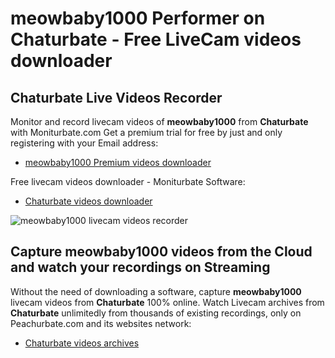# meowbaby1000 Performer on Chaturbate - Free LiveCam videos downloader

## Chaturbate Live Videos Recorder

Monitor and record livecam videos of **meowbaby1000** from **Chaturbate** with Moniturbate.com
Get a premium trial for free by just and only registering with your Email address:
* [meowbaby1000 Premium videos downloader](https://moniturbate.com/request-demo-licence-key.html)

Free livecam videos downloader - Moniturbate Software:
* [Chaturbate videos downloader](https://moniturbate.com/moniturbate-download-software.html)

![meowbaby1000 livecam videos recorder](https://peachurnet.com/templates/moniturbate-software.png)


## Capture meowbaby1000 videos from the Cloud and watch your recordings on Streaming

Without the need of downloading a software, capture **meowbaby1000** livecam videos from **Chaturbate** 100% online.
Watch Livecam archives from **Chaturbate** unlimitedly from thousands of existing recordings, only on Peachurbate.com and its websites network:
* [Chaturbate videos archives](https://peachurnet.com/)